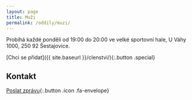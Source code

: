 ```yaml
---
layout: page
title: Muži
permalink: /oddily/muzi/
---
```


Probíhá každé pondělí od 19:00 do 20:00 ve velké sportovní hale, U Váhy 1000, 250 92 Šestajovice.

[Chci se přidat]({{ site.baseurl }}/clenstvi/){:.button .special} 

## Kontakt

[Poslat zprávu](#f){:.button .icon .fa-envelope}

